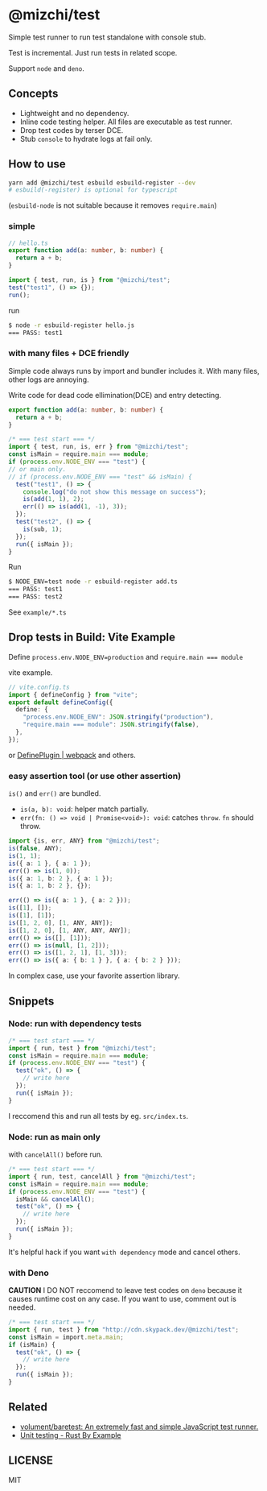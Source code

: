 # @mizchi/test

Simple test runner to run test standalone with console stub.

Test is incremental. Just run tests in related scope.

Support `node` and `deno`.

## Concepts

- Lightweight and no dependency.
- Inline code testing helper. All files are executable as test runner.
- Drop test codes by terser DCE.
- Stub `console` to hydrate logs at fail only.

## How to use

```bash
yarn add @mizchi/test esbuild esbuild-register --dev
# esbuild(-register) is optional for typescript
```

(`esbuild-node` is not suitable because it removes `require.main`)

### simple

```ts
// hello.ts
export function add(a: number, b: number) {
  return a + b;
}

import { test, run, is } from "@mizchi/test";
test("test1", () => {});
run();
```

run

```bash
$ node -r esbuild-register hello.js
=== PASS: test1
```

### with many files + DCE friendly

Simple code always runs by import and bundler includes it. With many files, other logs are annoying.

Write code for dead code ellimination(DCE) and entry detecting.

```ts
export function add(a: number, b: number) {
  return a + b;
}

/* === test start === */
import { test, run, is, err } from "@mizchi/test";
const isMain = require.main === module;
if (process.env.NODE_ENV === "test") {
// or main only.
// if (process.env.NODE_ENV === "test" && isMain) {
  test("test1", () => {
    console.log("do not show this message on success");
    is(add(1, 1), 2);
    err(() => is(add(1, -1), 3));
  });
  test("test2", () => {
    is(sub, 1);
  });
  run({ isMain });
}
```

Run

```bash
$ NODE_ENV=test node -r esbuild-register add.ts
=== PASS: test1
=== PASS: test2
```

See `example/*.ts`

## Drop tests in Build: Vite Example

Define `process.env.NODE_ENV=production` and `require.main === module`

vite example.

```ts
// vite.config.ts
import { defineConfig } from "vite";
export default defineConfig({
  define: {
    "process.env.NODE_ENV": JSON.stringify("production"),
    "require.main === module": JSON.stringify(false),
  },
});
```

or [DefinePlugin | webpack](https://webpack.js.org/plugins/define-plugin/) and others.

### easy assertion tool (or use other assertion)

`is()` and `err()` are bundled.

- `is(a, b): void`:  helper match partially.
- `err(fn: () => void | Promise<void>): void`: catches `throw`. `fn` should throw.

```ts
import {is, err, ANY} from "@mizchi/test";
is(false, ANY);
is(1, 1);
is({ a: 1 }, { a: 1 });
err(() => is(1, 0));
is({ a: 1, b: 2 }, { a: 1 });
is({ a: 1, b: 2 }, {});

err(() => is({ a: 1 }, { a: 2 }));
is([1], []);
is([1], [1]);
is([1, 2, 0], [1, ANY, ANY]);
is([1, 2, 0], [1, ANY, ANY, ANY]);
err(() => is([], [1]));
err(() => is(null, [1, 2]));
err(() => is([1, 2, 1], [1, 3]));
err(() => is({ a: { b: 1 } }, { a: { b: 2 } }));
```

In complex case, use your favorite assertion library.

## Snippets

### Node: run with dependency tests

```ts
/* === test start === */
import { run, test } from "@mizchi/test";
const isMain = require.main === module;
if (process.env.NODE_ENV === "test") {
  test("ok", () => {
    // write here
  });
  run({ isMain });
}
```

I reccomend this and run all tests by eg. `src/index.ts`.

### Node: run as main only

with `cancelAll()` before run.

```ts
/* === test start === */
import { run, test, cancelAll } from "@mizchi/test";
const isMain = require.main === module;
if (process.env.NODE_ENV === "test") {
  isMain && cancelAll();
  test("ok", () => {
    // write here
  });
  run({ isMain });
}
```

It's helpful hack if you want `with dependency` mode and cancel others.

### with Deno

**CAUTION** I DO NOT reccomend to leave test codes on `deno` because it causes runtime cost on any case. If you want to use, comment out is needed.

```ts
/* === test start === */
import { run, test } from "http://cdn.skypack.dev/@mizchi/test";
const isMain = import.meta.main;
if (isMain) {
  test("ok", () => {
    // write here
  });
  run({ isMain });
}
```

## Related

- [volument/baretest: An extremely fast and simple JavaScript test runner.](https://github.com/volument/baretest)
- [Unit testing - Rust By Example](https://doc.rust-lang.org/rust-by-example/testing/unit_testing.html)

## LICENSE

MIT